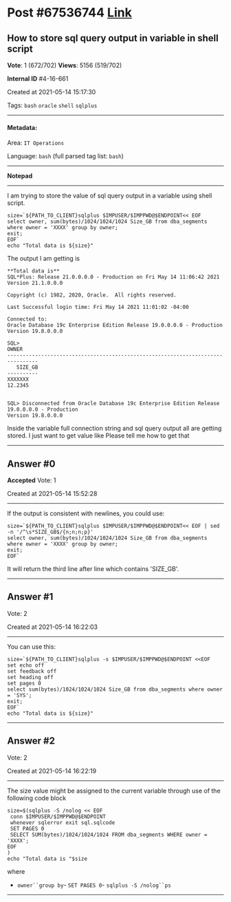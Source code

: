 
# Post \#67536744 [Link](https://stackoverflow.com/questions/67536744/)

## How to store sql query output in variable in shell script

**Vote**: 1 (672/702) **Views**: 5156 (519/702) 

**Internal ID** \#4-16-661

Created at 2021-05-14 15:17:30

Tags: `bash` `oracle` `shell` `sqlplus`

----------

#### Metadata:

Area: `IT Operations`

Language: `bash` (full parsed tag list: `bash`)

----------

**Notepad**


----------

I am trying to store the value of sql query output in a variable using shell script.
```
size=`${PATH_TO_CLIENT}sqlplus $IMPUSER/$IMPPWD@$ENDPOINT<< EOF
select owner, sum(bytes)/1024/1024/1024 Size_GB from dba_segments where owner = 'XXXX' group by owner;
exit;
EOF`
echo "Total data is ${size}"
```

The output I am getting is
```
**Total data is**
SQL*Plus: Release 21.0.0.0.0 - Production on Fri May 14 11:06:42 2021
Version 21.1.0.0.0

Copyright (c) 1982, 2020, Oracle.  All rights reserved.

Last Successful login time: Fri May 14 2021 11:01:02 -04:00

Connected to:
Oracle Database 19c Enterprise Edition Release 19.0.0.0.0 - Production
Version 19.8.0.0.0

SQL>
OWNER
--------------------------------------------------------------------------------
   SIZE_GB
----------
XXXXXXX
12.2345


SQL> Disconnected from Oracle Database 19c Enterprise Edition Release 19.0.0.0.0 - Production
Version 19.8.0.0.0
```

Inside the variable full connection string and sql query output all are getting stored. I just want to get value like  Please tell me how to get that


----------
        
## Answer \#0

**Accepted** Vote: 1

Created at 2021-05-14 15:52:28

------------

If the output is consistent with newlines, you could use:
```
size=`${PATH_TO_CLIENT}sqlplus $IMPUSER/$IMPPWD@$ENDPOINT<< EOF | sed -n '/^\s*SIZE_GB$/{n;n;n;p}'
select owner, sum(bytes)/1024/1024/1024 Size_GB from dba_segments where owner = 'XXXX' group by owner;
exit;
EOF`
```

It will return the third line after line which contains 'SIZE_GB'.


------------
    
    
## Answer \#1

 Vote: 2

Created at 2021-05-14 16:22:03

------------

You can use this:
```
size=`${PATH_TO_CLIENT}sqlplus -s $IMPUSER/$IMPPWD@$ENDPOINT <<EOF
set echo off
set feedback off
set heading off
set pages 0
select sum(bytes)/1024/1024/1024 Size_GB from dba_segments where owner = 'SYS';
exit;
EOF`
echo "Total data is ${size}"
```



------------
    
    
## Answer \#2

 Vote: 2

Created at 2021-05-14 16:22:19

------------

The size value might be assigned to the current variable through use of the following code block
```
size=$(sqlplus -S /nolog << EOF
 conn $IMPUSER/$IMPPWD@$ENDPOINT
 whenever sqlerror exit sql.sqlcode
 SET PAGES 0
 SELECT SUM(bytes)/1024/1024/1024 FROM dba_segments WHERE owner = 'XXXX';
EOF
)
echo "Total data is "$size
```

where
- `owner``group by`- `SET PAGES 0`- `sqlplus -S /nolog``ps`


------------
    
    